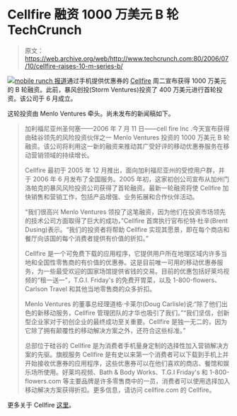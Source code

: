 # Cellfire 融资 1000 万美元 B 轮 TechCrunch

> 原文：<https://web.archive.org/web/http://www.techcrunch.com:80/2006/07/10/cellfire-raises-10-m-series-b/>

[![](img/de5e0e04fe01daf650bbcbb405457bb2.png)](https://web.archive.org/web/20221205094025/http://www.cellfire.com/)[mobile runch 报道](https://web.archive.org/web/20221205094025/http://mobilecrunch.com/2006/07/10/cellfire-heats-up-with-10-million-in-series-b-funding/)通过手机提供优惠券的 [Cellfire](https://web.archive.org/web/20221205094025/http://www.cellfire.com/) 周二宣布获得 1000 万美元的 B 轮融资。此前，暴风创投(Storm Ventures)投资了 400 万美元进行首轮投资。该公司于 6 月成立。

这轮投资由 Menlo Ventures 牵头。尚未发布的新闻稿如下。

> 加利福尼亚州圣何塞——2006 年 7 月 11 日——cell fire Inc .今天宣布获得由硅谷领先的风险投资伙伴之一 Menlo Ventures 投资的 1000 万美元 B 轮融资。该公司将利用这一新的融资来推动其广受好评的移动优惠券服务在移动营销领域的持续增长。
> 
> Cellfire 最初于 2005 年 12 月推出，面向加利福尼亚州的受控用户群，并于 2006 年 6 月发布了全国服务。2005 年初，这家初创公司宣布从加州门洛帕克的暴风风险投资公司获得了首轮融资。最新一轮融资将使 Cellfire 加快销售和营销工作，包括产品增强、业务拓展和合作伙伴活动。
> 
> “我们很高兴 Menlo Ventures 领投了这笔融资，因为他们在投资市场领先的技术公司方面取得了巨大的成功，”Cellfire 首席执行官布伦特·杜辛(Brent Dusing)表示。“我们的投资者将帮助 Cellfire 实现其愿景，即在每个商店和餐厅向该国的每个消费者提供有价值的折扣。”
> 
> Cellfire 是一个可免费下载的应用程序，它提供用户所在地理区域内许多当地和全国性零售商的有价值的优惠券。这是目前唯一可用的移动优惠券服务，为一些最受欢迎的国家场馆提供省钱的交易。目前的优惠包括好莱坞视频的“租一送一”，T.G.I. Friday's 的免费开胃菜，以及 1-800-flowers、Carlson Travel 和其他当地零售商的众多折扣。
> 
> Menlo Ventures 的董事总经理道格·卡莱尔(Doug Carlisle)说:“除了他们出色的新移动服务，Cellfire 管理团队的才华也吸引了我们。”“我们坚信，创新型企业家对于初创企业的最终成功至关重要。Cellfire 是独一无二的，因为它除了拥有颠覆性的移动解决方案之外，还符合这些标准。”
> 
> 总部位于硅谷的 Cellfire 是为消费者手机量身定制的选择性加入营销解决方案的先驱。旗舰服务 Cellfire 是有史以来第一个消费者可以下载到手机上并开始接收优惠券的应用程序，这些优惠券可以在他们喜欢的商店、餐馆和娱乐场所使用。好莱坞视频、Bath & Body Works、T.G.I Friday's 和 1-800-flowers.com 等主要品牌是许多零售商中的一员，消费者可以使用选择加入移动解决方案获得折扣。更多信息，请访问 cellfire.com 的 Cellfire。

更多关于 Cellfire [这里](https://web.archive.org/web/20221205094025/http://www.beta.techcrunch.com/2006/06/27/cellfire-coupons-by-phone-goes-national-today/)。